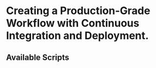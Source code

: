 # Creating a Production-Grade Workflow with Continuous Integration and Deployment.

## Available Scripts
